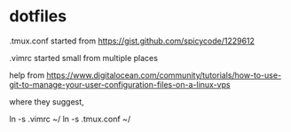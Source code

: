 # dotfiles

.tmux.conf started from https://gist.github.com/spicycode/1229612

.vimrc started small from multiple places

help from https://www.digitalocean.com/community/tutorials/how-to-use-git-to-manage-your-user-configuration-files-on-a-linux-vps

where they suggest,

ln -s .vimrc ~/
ln -s .tmux.conf ~/
